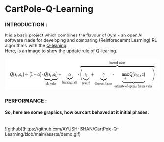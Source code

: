 # CartPole-Q-Learning

<B><h3>INTRODUCTION :</h3></B>
It is a basic project which combines the flavour of <a href = "https://gym.openai.com/"> Gym - an open AI</a> software made for developing and comparing
(Reinforecemnt Learning) RL algorithms, with the <a href = "https://en.wikipedia.org/wiki/Q-learning">Q-leaning</a>.<br>
Here, is an image to show the update rule of Q-leaning.<br><br>
<img src="assets/Q_learning.png" width = "900" height = "100"><br>

<B><h3>PERFORMANCE :</h3></B>
<h4><B>So, here are some graphics, how our cart behaved at it initial phases.</B></h4><br>
![github](https://github.com/AYUSH-ISHAN/CartPole-Q-Learning/blob/main/assets/demo.gif)
